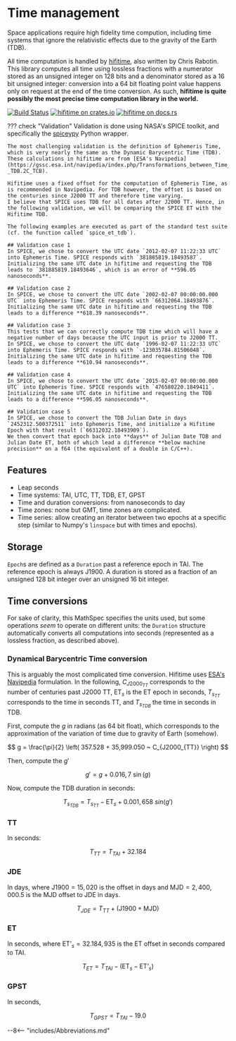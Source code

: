 # Time management

Space applications require high fidelity time compution, including time systems that ignore the relativistic effects due to the gravity of the Earth (TDB).

All time computation is handled by [hifitime](https://crates.io/crates/hifitime), also written by Chris Rabotin. This library computes all time using lossless fractions with a numerator stored as an unsigned integer on 128 bits and a denominator stored as a 16 bit unsigned integer: conversion into a 64 bit floating point value happens only on request at the end of the time conversion. As such, **hifitime is quite possibly the most precise time computation library in the world.**

[![Build Status](https://api.travis-ci.com/nyx-space/hifitime.svg?branch=master)](https://app.travis-ci.com/nyx-space/hifitime)
[![hifitime on crates.io](https://img.shields.io/crates/v/hifitime.svg)](https://crates.io/crates/hifitime)
[![hifitime on docs.rs](https://docs.rs/hifitime/badge.svg)](https://docs.rs/hifitime/)

??? check "Validation"
    Validation is done using NASA's SPICE toolkit, and specifically the [spiceypy](https://spiceypy.readthedocs.io/) Python wrapper.

    The most challenging validation is the definition of Ephemeris Time, which is very nearly the same as the Dynamic Barycentric Time (TDB).
    These calculations in hifitime are from [ESA's Navipedia](https://gssc.esa.int/navipedia/index.php/Transformations_between_Time_Systems#TDT_-_TDB.2C_TCB).
    
    Hifitime uses a fixed offset for the computation of Ephemeris Time, as is recommended in Navipedia. For TDB however, the offset is based on the centuries since J2000 TT and therefore time varying.
    I believe that SPICE uses TDB for all dates after J2000 TT. Hence, in the following validation, we will be comparing the SPICE ET with the Hifitime TDB.
    
    The following examples are executed as part of the standard test suite (cf. the function called `spice_et_tdb`).
    
    ## Validation case 1
    In SPICE, we chose to convert the UTC date `2012-02-07 11:22:33 UTC` into Ephemeris Time. SPICE responds with `381885819.18493587`.
    Initializing the same UTC date in hifitime and requesting the TDB leads to `381885819.18493646`, which is an error of **596.05 nanoseconds**.
    
    ## Validation case 2
    In SPICE, we chose to convert the UTC date `2002-02-07 00:00:00.000 UTC` into Ephemeris Time. SPICE responds with `66312064.18493876`.
    Initializing the same UTC date in hifitime and requesting the TDB leads to a difference **618.39 nanoseconds**.
    
    ## Validation case 3
    This tests that we can correctly compute TDB time which will have a negative number of days because the UTC input is prior to J2000 TT.
    In SPICE, we chose to convert the UTC date `1996-02-07 11:22:33 UTC` into Ephemeris Time. SPICE responds with `-123035784.81506048`.
    Initializing the same UTC date in hifitime and requesting the TDB leads to a difference **610.94 nanoseconds**.
    
    ## Validation case 4
    In SPICE, we chose to convert the UTC date `2015-02-07 00:00:00.000 UTC` into Ephemeris Time. SPICE responds with `476580220.1849411`.
    Initializing the same UTC date in hifitime and requesting the TDB leads to a difference **596.05 nanoseconds**.
    
    ## Validation case 5
    In SPICE, we chose to convert the TDB Julian Date in days `2452312.500372511` into Ephemeris Time, and initialize a Hifitime Epoch with that result (`66312032.18493909`).
    We then convert that epoch back into **days** of Julian Date TDB and Julian Date ET, both of which lead a difference **below machine precision** on a f64 (the equivalent of a double in C/C++).

## Features
+ Leap seconds
+ Time systems: TAI, UTC, TT, TDB, ET, GPST
+ Time and duration conversions: from nanoseconds to day
+ Time zones: none but GMT, time zones are complicated.
+ Time series: allow creating an iterator between two epochs at a specific step (similar to Numpy's `linspace` but with times and epochs).

## Storage
`Epoch`s are defined as a `Duration` past a reference epoch in TAI. The reference epoch is always J1900. A duration is stored as a fraction of an unsigned 128 bit integer over an unsigned 16 bit integer.

## Time conversions
For sake of clarity, this MathSpec specifies the units used, but some operations _seem_ to operate on different units: the `Duration` structure automatically converts all computations into seconds (represented as a lossless fraction, as described above).

### Dynamical Barycentric Time conversion
This is arguably the most complicated time conversion. Hifitime uses [ESA's Navipedia](https://gssc.esa.int/navipedia/index.php/Transformations_between_Time_Systems#TDT_-_TDB.2C_TCB) formulation. In the following, $C_{J2000_{TT}}$ corresponds to the number of centuries past J2000 TT, $\text{ET}_{s}$ is the ET epoch in seconds, $T_{s_{TT}}$ corresponds to the time in seconds TT, and $T_{s_{TDB}}$ the time in seconds in TDB.

First, compute the $g$ in radians (as 64 bit float), which corresponds to the approximation of the variation of time due to gravity of Earth (somehow).

$$ g = \frac{\pi}{2} \left( 357.528 + 35,999.050 ~  C_{J2000_{TT}} \right) $$

Then, compute the $g'$

$$ g' = g + 0.016,7 ~ \sin(g)$$

Now, compute the TDB duration in seconds:

$$ T_{s_{TDB}} = T_{s_{TT}} - \text{ET}_{s} + 0.001,658 ~ sin(g')$$

### TT
In seconds:

$$ T_{TT} = T_{TAI} + 32.184 $$

### JDE
In days, where $\text{J1900}=15,020$ is the offset in days and $\text{MJD}=2,400,000.5$ is the MJD offset to JDE in days.

$$ T_{JDE} = T_{TT} + (\text{J1900} + \text{MJD}) $$

### ET
In seconds, where $\text{ET'}_{s}=32.184,935$ is the ET offset in seconds compared to TAI.

$$ T_{ET} = T_{TAI} - (\text{ET}_{s} - \text{ET'}_{s}) $$

### GPST
In seconds,

$$ T_{GPST} = T_{TAI} - 19.0$$

--8<-- "includes/Abbreviations.md"